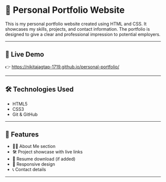 
 # 🌟 Personal Portfolio Website

This is my personal portfolio website created using HTML and CSS. It showcases my skills, projects, and contact information. The portfolio is designed to give a clear and professional impression to potential employers.

---

## 🔗 Live Demo

👉 https://nikitajagtap-1719.github.io/personal-portfolio/

---

## 🛠 Technologies Used

- HTML5  
- CSS3  
- Git & GitHub

---

## 📌 Features

- 👩‍💼 About Me section  
- 🛠️ Project showcase with live links  
- 📄 Resume download (if added)  
- 📱 Responsive design  
- 📞 Contact details

---

